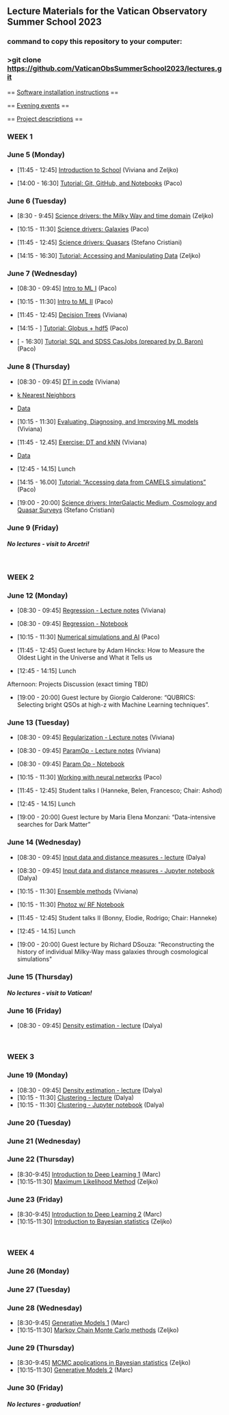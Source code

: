## Lecture Materials for the Vatican Observatory Summer School 2023
### command to copy this repository to your computer: 
### >git clone https://github.com/VaticanObsSummerSchool2023/lectures.git


== [Software installation instructions](https://github.com/VaticanObsSummerSchool2023/lectures/blob/main/SOFTWARE_INSTALLATION.md) ==

== [Evening events](https://github.com/VaticanObsSummerSchool2023/lectures/blob/main/EveningEvents.md) ==

== [Project descriptions](https://github.com/VaticanObsSummerSchool2023/lectures/blob/main/Projects.md) ==

### **WEEK 1**

### June 5 (Monday)

* [11:45 - 12:45] [Introduction to School](https://github.com/VaticanObsSummerSchool2023/lectures/blob/main/VOSS2023_introLecture.pptx) (Viviana and Zeljko)

* [14:00 - 16:30] [Tutorial: Git, GitHub, and Notebooks](https://docs.google.com/presentation/d/1q30oOAyfFAEx0sdM8aYATYfCjt1IWtj5rtydm-4k2lY/edit?usp=sharing) (Paco)

### June 6 (Tuesday)

* [8:30 - 9:45] [Science drivers: the Milky Way and time domain](https://github.com/VaticanObsSummerSchool2023/lectures/blob/main/IvezicJune6.pptx) (Zeljko)
* [10:15 - 11:30] [Science drivers: Galaxies](https://docs.google.com/presentation/d/1oeS4rFJ1S8awk26LoJ4vUE2djAPq8e_I6GJtRC0_FqE/edit?usp=sharing) (Paco)
* [11:45 - 12:45] [Science drivers: Quasars](https://drive.google.com/file/d/14W1t_oyJ4uErJvw-bvLwBje82Rd7_VQV/view?usp=share_link) (Stefano Cristiani)

* [14:15 - 16:30] [Tutorial: Accessing and Manipulating Data](https://github.com/VaticanObsSummerSchool2023/lectures/blob/main/IvezicJune7.ipynb) (Zeljko)


### June 7 (Wednesday)

* [08:30 - 09:45] [Intro to ML I](https://docs.google.com/presentation/d/1mMUBKLH6E-Br8ejE5PA7GJChcPNrA1M-XAgiu4HhZCU/edit?usp=sharing) (Paco)

* [10:15 - 11:30] [Intro to ML II](https://docs.google.com/presentation/d/1KWKrTO_kcqkt9tJGKAm4bTFXw6Aunl4i_lywP5iS6bs/edit?usp=sharing) (Paco)

* [11:45 - 12:45] [Decision Trees](https://github.com/VaticanObsSummerSchool2023/lectures/blob/main/VOSS_Intro_DT.pptx) (Viviana)

* [14:15 - ] [Tutorial: Globus + hdf5](https://docs.google.com/presentation/d/1ZVdCGm8y2DlsFsIXVV8F8n49bHeqwn4oXi_aq4FYOyM/edit?usp=sharing) (Paco)
* [ - 16:30] [Tutorial:  SQL and SDSS CasJobs (prepared by D. Baron)](https://github.com/VaticanObsSummerSchool2023/lectures/blob/main/sql_and_casjobs_tutorial.ipynb) (Paco)


### June 8 (Thursday)

* [08:30 - 09:45] [DT in code](https://github.com/VaticanObsSummerSchool2023/lectures/blob/main/Intro_DT_HabPlanets.ipynb) (Viviana)

* [k Nearest Neighbors](https://github.com/VaticanObsSummerSchool2023/lectures/blob/main/VOSS_Intro_kNN.pptx) 

* [Data](https://github.com/VaticanObsSummerSchool2023/lectures/blob/main/data/HPLearningSet.csv)	

* [10:15 - 11:30] [Evaluating, Diagnosing, and Improving ML models](https://github.com/VaticanObsSummerSchool2023/lectures/blob/main/VOSS_Diagnostics.pptx) (Viviana)

* [11:45 - 12.45] [Exercise: DT and kNN](https://github.com/VaticanObsSummerSchool2023/lectures/blob/main/HP_Exercise.ipynb) (Viviana)

* [Data](https://github.com/VaticanObsSummerSchool2023/lectures/blob/main/data/phl_exoplanet_catalog.csv)

* [12:45 - 14.15] Lunch

* [14:15 - 16.00] [Tutorial: “Accessing data from CAMELS simulations”](https://docs.google.com/presentation/d/1g-tKZMO-mdRJXhTtMXSbCnP8UBL2CPtdl7CM7DuqVZU/edit?usp=sharing)  (Paco)
  
* [19:00 - 20:00] [Science drivers: InterGalactic Medium, Cosmology and Quasar Surveys](https://drive.google.com/file/d/1ymSP2vLTWtRKhO4YVUcxe1uxleA2arN3/view?usp=share_link) (Stefano Cristiani)

### June 9 (Friday)

#### *No lectures - visit to Arcetri!*


&nbsp;  
### **WEEK 2**

### June 12 (Monday)

* [08:30 - 09:45] [Regression - Lecture notes](https://github.com/VaticanObsSummerSchool2023/lectures/blob/main/VOSS_Regression.pptx) (Viviana)
* [08:30 - 09:45] [Regression - Notebook](https://github.com/VaticanObsSummerSchool2023/lectures/blob/main/LinearRegression.ipynb)

* [10:15 - 11:30] [Numerical simulations and AI](https://docs.google.com/presentation/d/1gitkDRRD4m7G8ISsQGCqwulmOW5MUNXbudShYxbP8L0/edit?usp=sharing) (Paco)

* [11:45 - 12:45] Guest lecture by Adam Hincks: How to Measure the Oldest Light in the Universe and What it Tells us

* [12:45 - 14:15] Lunch

Afternoon: Projects Discussion (exact timing TBD)

* [19:00 - 20:00] Guest lecture by Giorgio Calderone: “QUBRICS: Selecting bright QSOs at high-z with Machine Learning techniques”. 


### June 13 (Tuesday)

* [08:30 - 09:45] [Regularization - Lecture notes](https://github.com/VaticanObsSummerSchool2023/lectures/blob/main/VOSS_Regularization.pptx) (Viviana)
* [08:30 - 09:45] [ParamOp - Lecture notes](https://github.com/VaticanObsSummerSchool2023/lectures/blob/main/VOSS_ParamOp.pptx) (Viviana)
* [08:30 - 09:45] [Param Op - Notebook](https://github.com/VaticanObsSummerSchool2023/lectures/blob/main/ParticleID_wDT.ipynb)

* [10:15 - 11:30] [Working with neural networks](https://colab.research.google.com/drive/1e846wc10-bQgxqPUJMlo-VBA2aHW77d5?usp=sharing) (Paco)

* [11:45 - 12:45] Student talks I (Hanneke, Belen, Francesco; Chair: Ashod)

* [12:45 - 14.15] Lunch

* [19:00 - 20:00] Guest lecture by Maria Elena Monzani: “Data-intensive searches for Dark Matter” 


### June 14 (Wednesday)

* [08:30 - 09:45] [Input data and distance measures - lecture](https://github.com/VaticanObsSummerSchool2023/lectures/blob/main/Baron_input_data_and_distances_presentation.pdf) (Dalya)
* [08:30 - 09:45] [Input data and distance measures - Jupyter notebook](https://github.com/VaticanObsSummerSchool2023/lectures/blob/main/Baron_input_data_and_distance_matrices.ipynb) (Dalya)

* [10:15 - 11:30] [Ensemble methods](https://github.com/VaticanObsSummerSchool2023/lectures/blob/main/VOSS_Bagging_Boosting.pptx) (Viviana)
* [10:15 - 11:30] [Photoz w/ RF Notebook](https://github.com/VaticanObsSummerSchool2023/lectures/blob/main/VOSS_Photoz_RF.ipynb)

* [11:45 - 12:45] Student talks II (Bonny, Elodie, Rodrigo; Chair: Hanneke)

* [12:45 - 14.15] Lunch

* [19:00 - 20:00] Guest lecture by Richard DSouza: "Reconstructing the history of individual Milky-Way mass galaxies through cosmological simulations" 


### June 15 (Thursday)

#### *No lectures - visit to Vatican!*

### June 16 (Friday)

* [08:30 - 09:45] [Density estimation - lecture](https://github.com/VaticanObsSummerSchool2023/lectures/blob/main/Baron_density_estimation.ipynb) (Dalya)

&nbsp;  
### **WEEK 3**

### June 19 (Monday)
* [08:30 - 09:45] [Density estimation - lecture](https://github.com/VaticanObsSummerSchool2023/lectures/blob/main/Baron_density_estimation.ipynb) (Dalya)
* [10:15 - 11:30] [Clustering - lecture](https://github.com/VaticanObsSummerSchool2023/lectures/blob/main/Baron_clustering_algorithms_presentation.pdf) (Dalya)
* [10:15 - 11:30] [Clustering - Jupyter notebook](https://github.com/VaticanObsSummerSchool2023/lectures/blob/main/Baron_clustering_algorithms.ipynb) (Dalya)

### June 20 (Tuesday)

### June 21 (Wednesday)

### June 22 (Thursday)
* [8:30-9:45] [Introduction to Deep Learning 1](linkHere) (Marc)
* [10:15-11:30] [Maximum Likelihood Method](https://github.com/VaticanObsSummerSchool2023/lectures/blob/main/IvezicJune22.ipynb) (Zeljko)

### June 23 (Friday)
* [8:30-9:45] [Introduction to Deep Learning  2](linkHere) (Marc)
* [10:15-11:30] [Introduction to Bayesian statistics](https://github.com/VaticanObsSummerSchool2023/lectures/blob/main/IvezicJune23.ipynb) (Zeljko)


&nbsp;  
### **WEEK 4**

### June 26 (Monday)

### June 27 (Tuesday)

### June 28 (Wednesday)

* [8:30-9:45] [Generative Models 1](linkHere) (Marc)
* [10:15-11:30] [Markov Chain Monte Carlo methods](https://github.com/VaticanObsSummerSchool2023/lectures/blob/main/IvezicJune28.ipynb) (Zeljko)

### June 29 (Thursday)

* [8:30-9:45] [MCMC applications in Bayesian statistics](https://github.com/VaticanObsSummerSchool2023/lectures/blob/main/IvezicJune29.ipynb) (Zeljko)
* [10:15-11:30] [Generative Models 2](linkHere) (Marc)


### June 30 (Friday)

#### *No lectures - graduation!*



 
